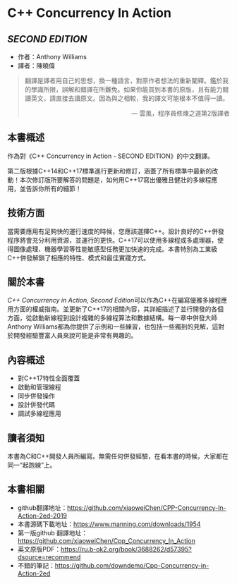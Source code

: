 C++ Concurrency In Action 
=========================
*SECOND EDITION*
-------------------------
- 作者：Anthony Williams
- 譯者：陳曉偉

> 翻譯是譯者用自己的思想，換一種語言，對原作者想法的重新闡釋。鑑於我的學識所限，誤解和錯譯在所難免。如果你能買到本書的原版，且有能力閱讀英文，請直接去讀原文。因為與之相較，我的譯文可能根本不值得一讀。
>
> <p align="right"> — 雲風，程序員修煉之道第2版譯者</p>

## 本書概述

作為對《C++ Concurrency in Action - SECOND EDITION》的中文翻譯。

第二版根據C++14和C++17標準進行更新和修訂，涵蓋了所有標準中最新的改動！本次修訂版所要解答的問題是，如何用C++17寫出優雅且健壯的多線程應用，並告訴你所有的細節！

## 技術方面

當需要應用有足夠快的運行速度的時候，您應該選擇C++。設計良好的C++併發程序將會充分利用資源，並運行的更快。C++17可以使用多線程或多處理器，使得圖像處理、機器學習等性能敏感型任務更加快速的完成。本書特別為工業級C++併發解鎖了相應的特性、模式和最佳實踐方式。

## 關於本書

*C++ Concurrency in Action, Second Edition*可以作為C++在編寫優雅多線程應用方面的權威指南。並更新了C++17的相關內容，其詳細描述了並行開發的各個方面，從啟動新線程到設計複雜的多線程算法和數據結構。每一章中併發大師Anthony Williams都為你提供了示例和一些練習，也包括一些獨到的見解，這對於開發經驗豐富人員來說可能是非常有興趣的。

## 內容概述

* 對C++17特性全面覆蓋
* 啟動和管理線程
* 同步併發操作
* 設計併發代碼
* 調試多線程應用

## 讀者須知

本書為C和C++開發人員所編寫。無需任何併發經驗，在看本書的時候，大家都在同一“起跑線”上。

## 本書相關

- github翻譯地址：https://github.com/xiaoweiChen/CPP-Concurrency-In-Action-2ed-2019
- 本書源碼下載地址：https://www.manning.com/downloads/1954
- 第一版github 翻譯地址：https://github.com/xiaoweiChen/Cpp_Concurrency_In_Action
- 英文原版PDF：https://ru.b-ok2.org/book/3688262/d57395?dsource=recommend
- 不錯的筆記：https://github.com/downdemo/Cpp-Concurrency-in-Action-2ed
